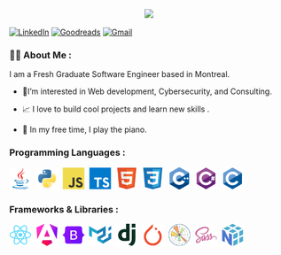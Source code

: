 <div id="header" align="center">
  <img src="https://media3.giphy.com/media/v1.Y2lkPTc5MGI3NjExNzZoZXZrdjl5b25vbnUxYzFwcGs2bWllZG5nb241a3RxamphNXpmOSZlcD12MV9pbnRlcm5hbF9naWZfYnlfaWQmY3Q9Zw/kZqbBT64ECtjy/giphy.gif" width="100"/>
</div>

[![LinkedIn](https://img.shields.io/badge/linkedin-%230077B5.svg?style=for-the-badge&logo=linkedin&logoColor=white)](https://www.linkedin.com/in/christa-abouarraj)
[![Goodreads](https://img.shields.io/badge/Goodreads-F3F1EA?style=for-the-badge&logo=goodreads&logoColor=372213)](https://www.goodreads.com/145871938-christa)
[![Gmail](https://img.shields.io/badge/Gmail-D14836?style=for-the-badge&logo=gmail&logoColor=white)](mailto:christa.arraj@gmail.com)


<!-- <h1 align="center"> Hello World! </h1> 
<h3 align="center">Software Engineer based in Montreal</h3>  -->

### :woman_technologist: About Me :
I am a Fresh Graduate Software Engineer based in Montreal.
- 🌱I’m interested in Web development, Cybersecurity, and Consulting.

- :chart_with_upwards_trend: I love to build cool projects and learn new skills .

- :musical_keyboard: In my free time, I play the piano.

### Programming Languages :
<div> 
<img src="https://github.com/devicons/devicon/blob/master/icons/java/java-original.svg" title="Java" alt="Java" width="40" height="40"/>&nbsp;
<img src="https://github.com/devicons/devicon/blob/master/icons/python/python-original.svg" title="Python" alt="Python" width="40" height="40"/>&nbsp;
<img src="https://github.com/devicons/devicon/blob/master/icons/javascript/javascript-original.svg" title="JavaScript" alt="JavaScript" width="40" height="40"/>&nbsp;
<img src="https://github.com/devicons/devicon/blob/master/icons/typescript/typescript-original.svg" title="TypeScript" alt="TypeScript" width="40" height="40"/>&nbsp;
<img src="https://github.com/devicons/devicon/blob/master/icons/html5/html5-original.svg" title="HTML" alt="HTML" width="40" height="40"/>&nbsp;
<img src="https://github.com/devicons/devicon/blob/master/icons/css3/css3-original.svg" title="CSS" alt="CSS" width="40" height="40"/>&nbsp;
<img src="https://github.com/devicons/devicon/blob/master/icons/cplusplus/cplusplus-original.svg" title="C++" alt="C++" width="40" height="40"/>&nbsp;
<img src="https://github.com/devicons/devicon/blob/master/icons/csharp/csharp-original.svg" title="C#" alt="C#" width="40" height="40"/>&nbsp;
<img src="https://github.com/devicons/devicon/blob/master/icons/c/c-original.svg" title="C" alt="C" width="40" height="40"/>&nbsp;
</div>

### Frameworks & Libraries :
<div> 
<img src="https://github.com/devicons/devicon/blob/master/icons/react/react-original.svg" title="React" alt="React" width="40" height="40"/>&nbsp;
<img src="https://github.com/devicons/devicon/blob/master/icons/angular/angular-original.svg" title="Angular" alt="Angular" width="40" height="40"/>&nbsp;
<img src="https://github.com/devicons/devicon/blob/master/icons/bootstrap/bootstrap-original.svg" title="Bootstrap" alt="Bootstrap" width="40" height="40"/>&nbsp;
<!-- <img src="https://github.com/devicons/devicon/blob/master/icons/typescript/typescript-original.svg" title="NextUI" alt="NextUI" width="40" height="40"/>&nbsp; -->
<img src="https://github.com/devicons/devicon/blob/master/icons/materialui/materialui-original.svg" title="materialUI" alt="materialUI" width="40" height="40"/>&nbsp;
<!-- <img src="https://github.com/devicons/devicon/blob/master/icons/css3/css3-original.svg" title="chartJS" alt="chartJS" width="40" height="40"/>&nbsp; -->
<img src="https://github.com/devicons/devicon/blob/master/icons/django/django-plain.svg" title="Django" alt="Django" width="40" height="40"/>&nbsp;
<img src="https://github.com/devicons/devicon/blob/master/icons/pytorch/pytorch-original.svg" title="Pytorch" alt="C#" width="40" height="40"/>&nbsp;
<img src="https://github.com/devicons/devicon/blob/master/icons/matplotlib/matplotlib-original.svg" title="matplotlib" alt="matplotlib" width="40" height="40"/>&nbsp;
<img src="https://github.com/devicons/devicon/blob/master/icons/sass/sass-original.svg" title="sass" alt="sass" width="40" height="40" />&nbsp;
  <img src="https://github.com/devicons/devicon/blob/master/icons/numpy/numpy-original.svg" title="numpy" alt="numpy" width="40" height="40" /> &nbsp;
</div>
